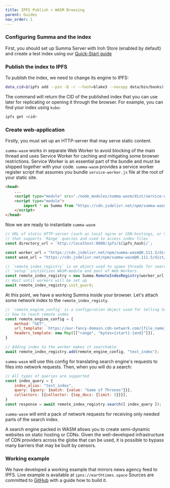 ```yaml
---
title: IPFS Publish + WASM Browsing
parent: Guides
nav_order: 1
---
```


### Configuring Summa and the index
First, you should set up Summa Server with Iroh Store (enabled by default) and create a test index using our [Quick-Start guide](/summa/quick-start) 

### Publish the index to IPFS
To publish the index, we need to change its engine to IPFS:

```bash 
data_cid=$(ipfs add --pin -Q -r --hash=blake3 --nocopy data/bin/books)
```
The command will return the CID of the published index that you can use later for replicating or opening it through the browser.
For example, you can find your index using `kubo`:

```bash
ipfs get <cid>
```

### Create web-application
Firstly, you must set up an HTTP-server that may serve static content.

`summa-wasm` works in separate Web Worker to avoid blocking of the main thread and 
uses Service Worker for caching and mitigating some browser restrictions. Service Worker is an essential part
of the bundle and must be shipped together with your code. `summa-wasm` provides a service worker register script
that assumes you bundle `service-worker.js` file at the root of your static site.

```html
<head>
    ...
    <script type="module" src="./node_modules/summa-wasm/dist/service-worker-register.js"></script>
    <script type="module">
        import * as Summa from "https://cdn.jsdelivr.net/npm/summa-wasm@0.98.2/dist/main.js";
    </script>
</head>
```

Now we are ready to instantiate `summa-wasm`
```js
// URL of static HTTP-server (such as local nginx or CDN-hostings, or Storj, or IPFS, or whatever you want) 
// that supports `Range` queries and used to access index files
const directory_url = `http://localhost:8080/ipfs/${ipfs_hash}/`;

const worker_url = "https://cdn.jsdelivr.net/npm/summa-wasm@0.111.5/dist/root-worker.js";
const wasm_url = "https://cdn.jsdelivr.net/npm/summa-wasm@0.111.5/dist/index_bg.wasm"

// `remote_index_registry` is an object used to spawn threads for searching
// `setup` initializes WASM-module and pool of Web Workers.
const remote_index_registry = new Summa.RemoteIndexRegistry(worker_url, wasm_url);
// Wait until workers will be set up
await remote_index_registry.init_guard;
```

At this point, we have a working Summa inside your browser. Let's attach some network index to the `remote_index_registy`.

```js
// `remote_engine_config` is a configuration object used for telling Summa
// how to reach remote index
const remote_engine_config = {
    method: "GET",
    url_template: `https://our-fancy-domain.cdn-network.com/{file_name}`,
    headers_template: new Map([["range", "bytes={start}-{end}"]]),
}

// Adding index to the worker makes it searchable.
await remote_index_registry.add(remote_engine_config, "test_index");
```

`summa-wasm` will use this config for translating search engine's requests to files into network requests.
Then, when you will do a search:
```js
// All types of queries are supported
const index_query = {
    index_alias: "test_index",
    query: {query: {match: {value: "Game of Thrones"}}},
    collectors: [{collector: {top_docs: {limit: 5}}}],
}
const response = await remote_index_registry.search([ index_query ]);
```
`summa-wasm` will emit a pack of network requests for receiving only needed parts of the search index.

A search engine packed in WASM allows you to create semi-dynamic websites on static hosting or CDNs.
Given the well-developed infrastructure of CDN providers across the globe that can be used, it is possible
to bypass many barriers that may be built by censors.

### Working example

We have developed a working example that mirrors news agency feed to IPFS. Live example is available at `ipns://earthtimes.space`
Sources are committed to [GitHub](https://github.com/izihawa/earth-times) with a guide how to build it.
